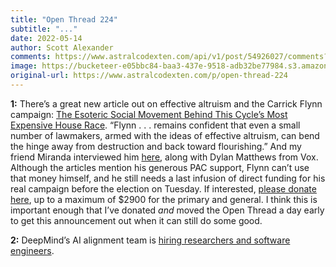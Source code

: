 ```yaml
---
title: "Open Thread 224"
subtitle: "..."
date: 2022-05-14
author: Scott Alexander
comments: https://www.astralcodexten.com/api/v1/post/54926027/comments?&all_comments=true
image: https://bucketeer-e05bbc84-baa3-437e-9518-adb32be77984.s3.amazonaws.com/public/images/0bf74adf-f54d-41c2-aeed-3e0b11508a89_2170x1500.jpeg
original-url: https://www.astralcodexten.com/p/open-thread-224
---
```

**1:** There’s a great new article out on effective altruism and the Carrick Flynn campaign: [The Esoteric Social Movement Behind This Cycle’s Most Expensive House Race](https://www.politico.com/news/magazine/2022/05/12/carrick-flynn-save-world-congress-00031959). “Flynn . . . remains confident that even a small number of lawmakers, armed with the ideas of effective altruism, can bend the hinge away from destruction and back toward flourishing.” And my friend Miranda interviewed him [here](https://www.vox.com/23066877/carrick-flynn-effective-altruism-sam-bankman-fried-congress-house-election-2022), along with Dylan Matthews from Vox. Although the articles mention his generous PAC support, Flynn can’t use that money himself, and he still needs a last infusion of direct funding for his real campaign before the election on Tuesday. If interested, [please donate here](https://secure.actblue.com/donate/flynn-web), up to a maximum of $2900 for the primary and general. I think this is important enough that I’ve donated _and_ moved the Open Thread a day early to get this announcement out when it can still do some good.

**2:** DeepMind’s AI alignment team is [hiring researchers and software engineers](https://forum.effectivealtruism.org/posts/BA7kPQsoqSuScK6rz/deepmind-is-hiring-for-the-scalable-alignment-and-alignment).
